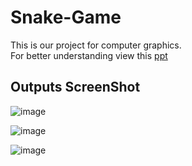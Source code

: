 # Snake-Game
This is our project for computer graphics. \
For better understanding view this [ppt](https://cutt.ly/DYYZ9o0)

## Outputs ScreenShot
![image](https://user-images.githubusercontent.com/86917304/145588680-24bbbda5-6333-4f2f-be61-2d36b7ca3ec8.png) 

![image](https://user-images.githubusercontent.com/86917304/145604822-4d43b376-d1bd-418b-8e57-2e32bcbb9df8.png) 

![image](https://user-images.githubusercontent.com/86917304/145604924-d04c3050-56f5-4c85-a63b-3fba7cc3c4f0.png)



